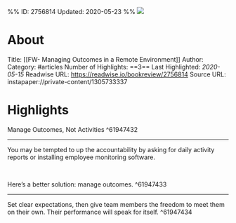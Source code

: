 %%
ID: 2756814
Updated: 2020-05-23
%%
![](https://readwise-assets.s3.amazonaws.com/static/images/article0.00998d930354.png)

# About
Title: [[FW- Managing Outcomes in a Remote Environment]]
Author: 
Category: #articles
Number of Highlights: ==3==
Last Highlighted: *2020-05-15*
Readwise URL: https://readwise.io/bookreview/2756814
Source URL: instapaper://private-content/1305733337


# Highlights 
Manage Outcomes, Not Activities  ^61947432

---

You may be tempted to up the accountability by asking for daily activity reports or installing employee monitoring software. 

 

Here’s a better solution: manage outcomes.  ^61947433

---

Set clear expectations, then give team members the freedom to meet them on their own. Their performance will speak for itself.  ^61947434

